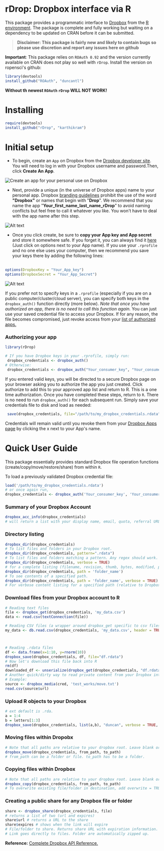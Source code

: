 # rDrop: Dropbox interface via R

This package provides a  programmatic interface to [Dropbox](https://www2.dropbox.com/home) from the [R environment](http://www.r-project.org/). The package is complete and fully working but waiting on a dependency to be updated on CRAN before it can be submitted.

> **Disclaimer: This package is fairly new and likely to contain bugs so please use discretion and report any issues here on github</u>**

**Important**: This package relies on `ROAuth 0.92` and the version currently available on CRAN does not play so well with `rDrop`. Install the version on ropensci's github:

```r
library(devtools)
install_github("ROAuth", "duncantl")
```
**Without th newest `ROAuth` `rDrop` WILL NOT WORK!**

# Installing
```r
require(devtools)
install_github("rDrop", "karthikram")
```

# Initial setup
* To begin, create an `App` on Dropbox from the [Dropbox developer site](https://www2.dropbox.com/developers/apps). You will need to log in with your Dropbox username and password.Then, click **Create An App**.

![Create an app for your personal use on Dropbox](https://github.com/karthikram/rDrop/blob/master/screenshots/create_app.png?raw=true
)

* Next, provide a unique (in the universe of Dropbox apps) name to your personal app. Dropbox [branding guidelines](https://www2.dropbox.com/developers/reference/branding)  prohibit the use of the word **"Dropbox"** or names that begin with "**Drop**". We recommend that you name the app "**Your_first_name_last_name_rDrop**" to avoid naming conflicts but feel free to call it whatever you like. You won't have to deal with the app name after this step.


![Alt text](https://github.com/karthikram/rDrop/blob/master/screenshots/name_your_app.png?raw=true)

* Once you click create, be sure to **copy your App key and App secret** and store it somewhere safe. If you forget it, you can always find it [here](https://www.dropbox.com/developers/apps) (Just click on options next to your App name).  If you use your `.rprofile` and no one else uses your computer,  then we recommend you save your keys there by adding the following lines: <br><br>

```r
options(DropboxKey = "Your_App_key")
options(DropboxSecret = "Your_App_Secret")
```




![Alt text](https://github.com/karthikram/rDrop/blob/master/screenshots/keys.png?raw=true)

If you prefer not to specify keys in a `.rprofile` (especially if you are on a public computer/cluster/cloud server), you can specify both keys in the `dropbox_auth()` function directly (more below). <em>Note that once you have authorized an app, there is no need to call this function again.</em> You can just use your saved credential file to access your Dropbox. If for any reason, the file becomes compromised, just revoke access from your [list of authorized apps.](https://www2.dropbox.com/account#applications)

### Authorizing your app
```r
library(rDrop)
```

```R
# If you have Dropbox keys in your .rprofile, simply run:
 dropbox_credentials <- dropbox_auth()
# Otherwise:
 dropbox_credentials <- dropbox_auth("Your_consumer_key", "Your_consumer_secret")
```


If you entered valid keys, you will be directed to a secure Dropbox page on your browser asking you to authorize the app you just created. Click authorize to add this to your approved app list and return to R. This is a one time authorization. Once you have completed these steps, return to `R`. There is no need to run `dropbox_auth()` for each subsequent run. Simply save your credentials file to disk and load as needed:

```R
 save(dropbox_credentials, file="/path/to/my_dropbox_credentials.rdata")
```

Credentials will remain valid until you revoke them from your [Dropbox Apps page](https://www2.dropbox.com/developers/apps) by clicking the x next to your App's name.

# Quick User Guide
This package essentially provides standard Dropbox file operation functions (create/copy/move/restore/share) from within `R`.

To load a previously validated Dropbox credential file:

```R
load('/path/to/my_dropbox_credentials.rdata')
# or once again run,
dropbox_credentials <- dropbox_auth('Your_consumer_key', 'Your_consumer_secret')
```

### Summary of your Dropbox Account
```R
dropbox_acc_info(dropbox_credentials)
# will return a list with your display name, email, quota, referral URL, and country.
```

### Directory listing
```R
dropbox_dir(dropbox_credentials)
# To list files and folders in your Dropbox root.
dropbox_dir(dropbox_credentials, pattern=".rdata")
# To list files and folders matching a pattern. Any regex should work.
dropbox_dir(dropbox_credentials, verbose = TRUE)
# for a complete listing (filename, revision, thumb, bytes, modified, path, and is_dir) with detailed information.
dropbox_dir(dropbox_credentials, path = 'folder_name')
# To see contents of a specified path.
dropbox_dir(dropbox_credentials, path = 'folder_name', verbose = TRUE)
# For verbose content listing for a specified path (relative to Dropbox root).
```


### Download files from your Dropbox account to R
```R
# Reading text files
file <- dropbox_get(dropbox_credentials, 'my_data.csv')
data <- read.csv(textConnection(file))

# Reading CSV files (a wrapper around dropbox_get specific to csv files)
my_data <- db.read.csv(dropbox_credentials, 'my_data.csv', header = TRUE)



# Reading .rdata files
df <- data.frame(x=1:10, y=rnorm(10))
dropbox_save(dropbox_credentials, df, file="df.rdata")
# Now let's download this file back into R
rm(df)
downloaded_df <- unserialize(dropbox_get(dropbox_credentials, "df.rdata"))
# Another quick/dirty way to read private content from your Dropbox into R is using the dropbox_media() function.
# Example:
source <- dropbox_media(cred, 'test_works/move.txt')
read.csv(source$url)
```

### Upload R objects to your Dropbox
```R
# ext default is .rda.
a = 1:4
b = letters[1:3]
dropbox_save(dropbox_credentials, list(a,b), "duncan", verbose = TRUE, ext = ".rda")
```

### Moving files within Dropobx
```R
# Note that all paths are relative to your dropbox root. Leave blank or use / for root.
dropbox_move(dropbox_credentials, from_path, to_path)
# from_path can be a folder or file. to_path has to be a folder.
```

### Copying files within Dropbox
```r
# Note that all paths are relative to your dropbox root. Leave blank or use / for root.
dropbox_copy(dropbox_credentials, from_path, to_path)
# To overwrite existing file/folder in destination, add overwrite = TRUE.
```

### Creating a public share for any Dropbox file or folder
```r
share <- dropbox_share(dropbox_credentials, file)
# returns a list of two (url and expires)
share$url # returns a URL to the share
share$expires # shows when the link will expire
# File/folder to share. Returns share URL with expiration information.
# Link goes directly to files. Folder are automatically zipped up.
```

**Reference:**
[Complete Dropbox API Reference.](https://www2.dropbox.com/developers/reference/api)

